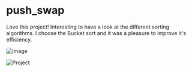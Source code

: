 # push_swap
Love this project! 
Interesting to have a look at the different sorting algorithms.
I choose the Bucket sort and it was a pleasure to improve it's efficiency.

![image](https://user-images.githubusercontent.com/83426352/154704076-b1f3cc14-f616-4f43-8aec-023a2e28129d.png)

![Project](https://user-images.githubusercontent.com/83426352/154726749-9608841f-f535-4282-9f65-56bb9dff9290.png)
